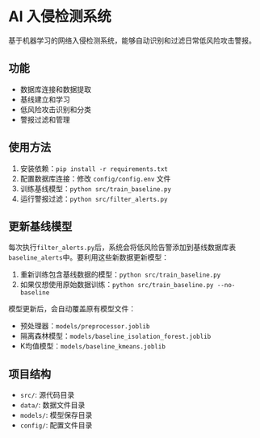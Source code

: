 # AI 入侵检测系统

基于机器学习的网络入侵检测系统，能够自动识别和过滤日常低风险攻击警报。

## 功能

- 数据库连接和数据提取
- 基线建立和学习
- 低风险攻击识别和分类
- 警报过滤和管理

## 使用方法

1. 安装依赖：`pip install -r requirements.txt`
2. 配置数据库连接：修改 `config/config.env` 文件
3. 训练基线模型：`python src/train_baseline.py`
4. 运行警报过滤：`python src/filter_alerts.py`

## 更新基线模型

每次执行`filter_alerts.py`后，系统会将低风险告警添加到基线数据库表`baseline_alerts`中。要利用这些新数据更新模型：

1. 重新训练包含基线数据的模型：`python src/train_baseline.py`
2. 如果仅想使用原始数据训练：`python src/train_baseline.py --no-baseline`

模型更新后，会自动覆盖原有模型文件：
- 预处理器：`models/preprocessor.joblib`
- 隔离森林模型：`models/baseline_isolation_forest.joblib`
- K均值模型：`models/baseline_kmeans.joblib`

## 项目结构

- `src/`: 源代码目录
- `data/`: 数据文件目录
- `models/`: 模型保存目录
- `config/`: 配置文件目录
